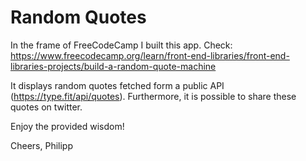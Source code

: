 # Random Quotes

In the frame of FreeCodeCamp I built this app. 
Check: https://www.freecodecamp.org/learn/front-end-libraries/front-end-libraries-projects/build-a-random-quote-machine

It displays random quotes fetched form a public API (https://type.fit/api/quotes). Furthermore, it is possible to share these quotes on twitter.

Enjoy the provided wisdom!

Cheers, Philipp
